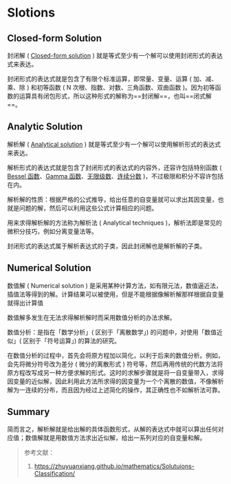 # Slotions

## Closed-form Solution

封闭解 ( [Closed-form solution](https://en.wikipedia.org/wiki/Closed-form_expression) ) 就是等式至少有一个解可以使用封闭形式的表达式来表达。

封闭形式的表达式就是包含了有限个标准运算，即常量、变量、运算 ( 加、减、乘、除 ) 和初等函数 ( N 次根、指数、对数、三角函数、双曲函数 )。因为初等函数的运算具有闭包形式，所以这种形式的解称为==封闭解==，也叫==闭式解==。

## Analytic Solution

解析解 ( [Analytical solution](https://en.wikipedia.org/wiki/Closed-form_expression#Analytic_expression) ) 就是等式至少有一个解可以使用解析形式的表达式来表达。

解析形式的表达式就是包含了封闭形式的表达式的内容外，还容许包括特别函数 ( [Bessel 函数](https://en.wikipedia.org/wiki/Bessel_functions)、[Gamma 函数](https://en.wikipedia.org/wiki/Gamma_function)、[无限级数](https://en.wikipedia.org/wiki/Series_mathematics)、[连续分数](https://en.wikipedia.org/wiki/Continued_fraction) )，不过极限和积分不容许包括在内。

解析解的性质：根据严格的公式推导，给出任意的自变量就可以求出其因变量，也就是问题的解，然后可以利用这些公式计算相应的问题。

用来求得解析解的方法称为解析法 ( Analytical techniques )，解析法即是常见的微积分技巧，例如分离变量法等。

封闭形式的表达式属于解析表达式的子类，因此封闭解也是解析解的子类。

## Numerical Solution

数值解 ( Numerical solution ) 是采用某种计算方法，如有限元法，数值逼近法，插值法等得到的解。计算结果可以被使用，但是不能根据像解析解那样根据自变量就得出计算值

数值解多发生在无法求得解析解时而采用数值分析的办法求解。

数值分析：是指在「数学分析」( 区别于「离散数学」) 的问题中，对使用「数值近似」( 区别于「符号运算」) 的算法的研究。

在数值分析的过程中，首先会将原方程加以简化，以利于后来的数值分析。例如，会先将微分符号改为差分 ( 微分的离散形式 ) 符号等，然后再用传统的代数方法将原方程改写成另一种方便求解的形式。这时的求解步骤就是将一自变量带入，求得因变量的近似解，因此利用此方法所求得的因变量为一个个离散的数值，不像解析解为一连续的分布，而且因为经过上述简化的操作，其正确性也不如解析法可靠。

## Summary

简而言之，解析解就是给出解的具体函数形式，从解的表达式中就可以算出任何对应值；数值解就是用数值方法求出近似解，给出一系列对应的自变量和解。



> 参考文献：
>
> 1. https://zhuyuanxiang.github.io/mathematics/Solutuions-Classification/